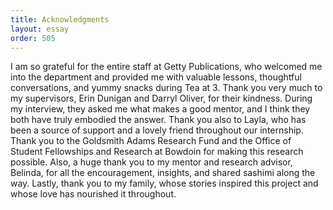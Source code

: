 ```yaml
---
title: Acknowledgments
layout: essay
order: 505
---
```


I am so grateful for the entire staff at Getty Publications, who welcomed me into the department and provided me with valuable lessons, thoughtful conversations, and yummy snacks during Tea at 3. Thank you very much to my supervisors, Erin Dunigan and Darryl Oliver, for their kindness. During my interview, they asked me what makes a good mentor, and I think they both have truly embodied the answer. Thank you also to Layla, who has been a source of support and a lovely friend throughout our internship. Thank you to the Goldsmith Adams Research Fund and the Office of Student Fellowships and Research at Bowdoin for making this research possible. Also, a huge thank you to my mentor and research advisor, Belinda, for all the encouragement, insights, and shared sashimi along the way. Lastly, thank you to my family, whose stories inspired this project and whose love has nourished it throughout.
